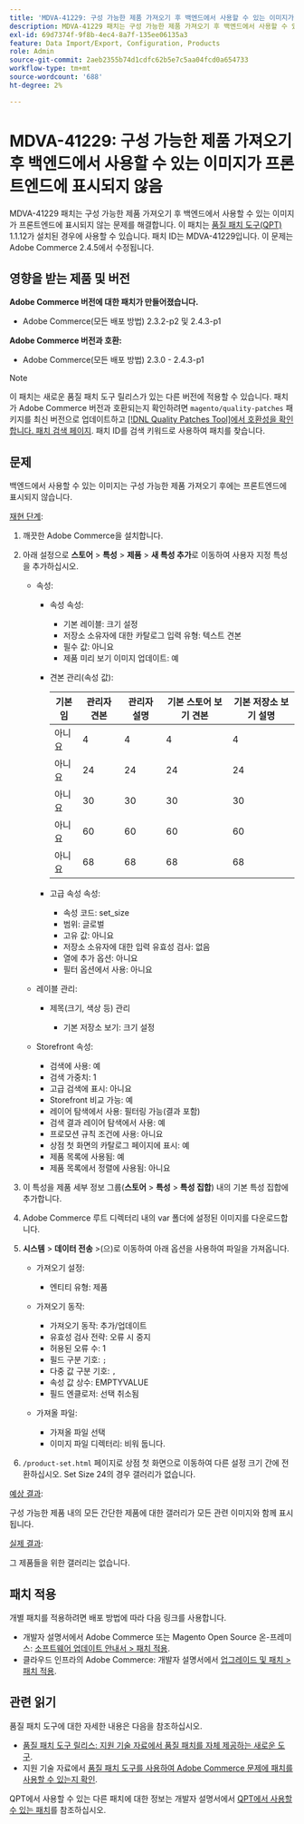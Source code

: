 ```yaml
---
title: 'MDVA-41229: 구성 가능한 제품 가져오기 후 백엔드에서 사용할 수 있는 이미지가 프론트엔드에 표시되지 않음'
description: MDVA-41229 패치는 구성 가능한 제품 가져오기 후 백엔드에서 사용할 수 있는 이미지가 프론트엔드에 표시되지 않는 문제를 해결합니다. 이 패치는 [Quality Patches Tool (QPT)](/help/announcements/adobe-commerce-announcements/magento-quality-patches-released-new-tool-to-self-serve-quality-patches.md) 1.1.12가 설치된 경우 사용할 수 있습니다. 패치 ID는 MDVA-41229입니다. 이 문제는 Adobe Commerce 2.4.5에서 수정됩니다.
exl-id: 69d7374f-9f8b-4ec4-8a7f-135ee06135a3
feature: Data Import/Export, Configuration, Products
role: Admin
source-git-commit: 2aeb2355b74d1cdfc62b5e7c5aa04fcd0a654733
workflow-type: tm+mt
source-wordcount: '688'
ht-degree: 2%

---
```


# MDVA-41229: 구성 가능한 제품 가져오기 후 백엔드에서 사용할 수 있는 이미지가 프론트엔드에 표시되지 않음

MDVA-41229 패치는 구성 가능한 제품 가져오기 후 백엔드에서 사용할 수 있는 이미지가 프론트엔드에 표시되지 않는 문제를 해결합니다. 이 패치는 [품질 패치 도구(QPT)](/help/announcements/adobe-commerce-announcements/magento-quality-patches-released-new-tool-to-self-serve-quality-patches.md) 1.1.12가 설치된 경우에 사용할 수 있습니다. 패치 ID는 MDVA-41229입니다. 이 문제는 Adobe Commerce 2.4.5에서 수정됩니다.

## 영향을 받는 제품 및 버전

**Adobe Commerce 버전에 대한 패치가 만들어졌습니다.**

* Adobe Commerce(모든 배포 방법) 2.3.2-p2 및 2.4.3-p1

**Adobe Commerce 버전과 호환:**

* Adobe Commerce(모든 배포 방법) 2.3.0 - 2.4.3-p1

>[!NOTE]
>
>이 패치는 새로운 품질 패치 도구 릴리스가 있는 다른 버전에 적용할 수 있습니다. 패치가 Adobe Commerce 버전과 호환되는지 확인하려면 `magento/quality-patches` 패키지를 최신 버전으로 업데이트하고 [[!DNL Quality Patches Tool]에서 호환성을 확인합니다. 패치 검색 페이지](https://experienceleague.adobe.com/tools/commerce-quality-patches/index.html). 패치 ID를 검색 키워드로 사용하여 패치를 찾습니다.

## 문제

백엔드에서 사용할 수 있는 이미지는 구성 가능한 제품 가져오기 후에는 프론트엔드에 표시되지 않습니다.

<u>재현 단계</u>:

1. 깨끗한 Adobe Commerce을 설치합니다.
1. 아래 설정으로 **스토어** > **특성** > **제품** > **새 특성 추가**&#x200B;로 이동하여 사용자 지정 특성을 추가하십시오.

   * 속성:
      * 속성 속성:

         * 기본 레이블: 크기 설정
         * 저장소 소유자에 대한 카탈로그 입력 유형: 텍스트 견본
         * 필수 값: 아니요
         * 제품 미리 보기 이미지 업데이트: 예

      * 견본 관리(속성 값):

        | 기본임 | 관리자 견본 | 관리자 설명 | 기본 스토어 보기 견본 | 기본 저장소 보기 설명 |
        |---|---|---|---|---|
        | 아니요 | 4 | 4 | 4 | 4 |
        | 아니요 | 24 | 24 | 24 | 24 |
        | 아니요 | 30 | 30 | 30 | 30 |
        | 아니요 | 60 | 60 | 60 | 60 |
        | 아니요 | 68 | 68 | 68 | 68 |

      * 고급 속성 속성:

         * 속성 코드: set_size
         * 범위: 글로벌
         * 고유 값: 아니요
         * 저장소 소유자에 대한 입력 유효성 검사: 없음
         * 열에 추가 옵션: 아니요
         * 필터 옵션에서 사용: 아니요

   * 레이블 관리:

      * 제목(크기, 색상 등) 관리

         * 기본 저장소 보기: 크기 설정

   * Storefront 속성:

      * 검색에 사용: 예
      * 검색 가중치: 1
      * 고급 검색에 표시: 아니요
      * Storefront 비교 가능: 예
      * 레이어 탐색에서 사용: 필터링 가능(결과 포함)
      * 검색 결과 레이어 탐색에서 사용: 예
      * 프로모션 규칙 조건에 사용: 아니요
      * 상점 첫 화면의 카탈로그 페이지에 표시: 예
      * 제품 목록에 사용됨: 예
      * 제품 목록에서 정렬에 사용됨: 아니요

1. 이 특성을 제품 세부 정보 그룹(**스토어** > **특성** > **특성 집합**) 내의 기본 특성 집합에 추가합니다.
1. Adobe Commerce 루트 디렉터리 내의 var 폴더에 설정된 이미지를 다운로드합니다.
1. **시스템** > **데이터 전송** >(으)로 이동하여 아래 옵션을 사용하여 파일을 가져옵니다.

   * 가져오기 설정:

      * 엔티티 유형: 제품

   * 가져오기 동작:

      * 가져오기 동작: 추가/업데이트
      * 유효성 검사 전략: 오류 시 중지
      * 허용된 오류 수: 1
      * 필드 구분 기호: `;`
      * 다중 값 구분 기호: `,`
      * 속성 값 상수: EMPTYVALUE
      * 필드 엔클로저: 선택 취소됨

   * 가져올 파일:

      * 가져올 파일 선택
      * 이미지 파일 디렉터리: 비워 둡니다.

1. `/product-set.html` 페이지로 상점 첫 화면으로 이동하여 다른 설정 크기 간에 전환하십시오. Set Size 24의 경우 갤러리가 없습니다.

<u>예상 결과</u>:

구성 가능한 제품 내의 모든 간단한 제품에 대한 갤러리가 모든 관련 이미지와 함께 표시됩니다.

<u>실제 결과</u>:

그 제품들을 위한 갤러리는 없습니다.

## 패치 적용

개별 패치를 적용하려면 배포 방법에 따라 다음 링크를 사용합니다.

* 개발자 설명서에서 Adobe Commerce 또는 Magento Open Source 온-프레미스: [소프트웨어 업데이트 안내서 > 패치 적용](https://experienceleague.adobe.com/en/docs/commerce-operations/tools/quality-patches-tool/usage).
* 클라우드 인프라의 Adobe Commerce: 개발자 설명서에서 [업그레이드 및 패치 > 패치 적용](https://experienceleague.adobe.com/en/docs/commerce-cloud-service/user-guide/develop/upgrade/apply-patches).

## 관련 읽기

품질 패치 도구에 대한 자세한 내용은 다음을 참조하십시오.

* [품질 패치 도구 릴리스: 지원 기술 자료에서 품질 패치를 자체 제공하는 새로운 도구](/help/announcements/adobe-commerce-announcements/magento-quality-patches-released-new-tool-to-self-serve-quality-patches.md).
* 지원 기술 자료에서 [품질 패치 도구를 사용하여 Adobe Commerce 문제에 패치를 사용할 수 있는지 확인](/help/support-tools/patches-available-in-qpt-tool/check-patch-for-magento-issue-with-magento-quality-patches.md).

QPT에서 사용할 수 있는 다른 패치에 대한 정보는 개발자 설명서에서 [QPT에서 사용할 수 있는 패치](https://experienceleague.adobe.com/tools/commerce-quality-patches/index.html)를 참조하십시오.
